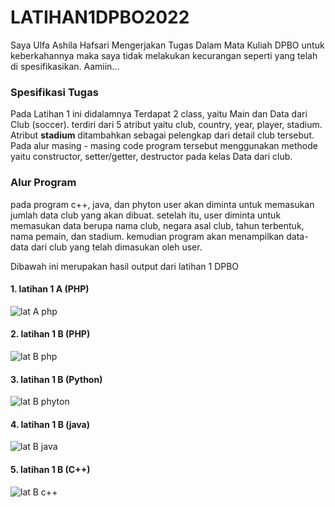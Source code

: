 # LATIHAN1DPBO2022
Saya Ulfa Ashila Hafsari Mengerjakan Tugas Dalam Mata Kuliah DPBO untuk keberkahannya maka saya tidak melakukan kecurangan seperti yang telah di spesifikasikan. Aamiin...

### Spesifikasi Tugas 
Pada Latihan 1 ini didalamnya Terdapat 2 class, yaitu Main dan Data dari Club (soccer). terdiri dari 5 atribut yaitu club, country, year, player, stadium. Atribut **stadium** ditambahkan sebagai pelengkap dari detail club tersebut. Pada alur masing - masing code program tersebut menggunakan methode yaitu constructor, setter/getter, destructor pada kelas Data dari club. 

### Alur Program
pada program c++, java, dan phyton user akan diminta untuk memasukan jumlah data club yang akan dibuat. setelah itu, user diminta untuk memasukan data berupa nama club, negara asal club, tahun terbentuk, nama pemain, dan stadium. kemudian program akan menampilkan data-data dari club yang telah dimasukan oleh user.

Dibawah ini merupakan hasil output dari latihan 1 DPBO

#### 1. latihan 1 A (PHP)
![lat A php](https://user-images.githubusercontent.com/99659380/153897590-20bb9b36-2db9-4f0d-bfde-71dc2e08fb6e.png)

#### 2. latihan 1 B (PHP)
![lat B php](https://user-images.githubusercontent.com/99659380/153897641-e2b1d312-ebac-413d-9ab2-494e73a3bdfe.png)

#### 3. latihan 1 B (Python)
![lat B phyton](https://user-images.githubusercontent.com/99659380/153897651-2d830b0d-ae3a-4a14-90a2-2f643bf824df.png)

#### 4. latihan 1 B (java)
![lat B java](https://user-images.githubusercontent.com/99659380/153897694-bf0e77cf-e918-4965-875b-149f878d9124.png)

#### 5. latihan 1 B (C++)
![lat B c++](https://user-images.githubusercontent.com/99659380/153897702-777dff4d-89ac-4f35-aa08-b0ed3bbf1ba7.png)
